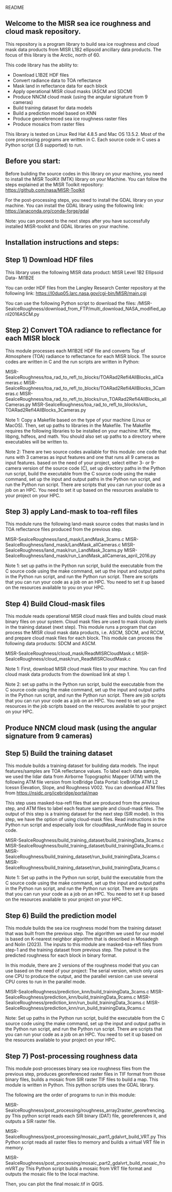 
README


Welcome to the MISR sea ice roughness and cloud mask repository. 
----------------------------------------------------------------------------------------
This repository is a program library to build sea ice roughness and cloud mask data products from MISR L1B2 ellipsoid ancillary data products. The focus of this library is the Arctic, north of 60.

This code library has the ability to:

-	Download L1B2E HDF files
-	Convert radiance data to TOA reflectance 
-	Mask land in reflectance data for each block
-	Apply operational MISR cloud masks (ASCM and SDCM)
-	Produce NNCM cloud mask (using the angular signature from 9 cameras)
-	Build training dataset for data models
-	Build a prediction model based on KNN 
-	Produce georeferenced sea ice roughness raster files 
-	Produce mosaics from raster files

This library is tested on Linux Red Hat 4.8.5 and Mac OS 13.5.2. Most of the core processing programs are written in C. Each source code in C uses a Python script (3.6 supported) to run.


Before you start:
----------------------
Before building the source codes in this library on your machine, you need to install the MISR ToolKit (MTK) library on your Machine. You can follow the steps explained at the MISR Toolkit repository: https://github.com/nasa/MISR-Toolkit 

For the post-processing steps, you need to install the GDAL library on your machine. You can install the GDAL library using the following link: https://anaconda.org/conda-forge/gdal

Note: you can proceed to the next steps after you have successfully installed MISR-toolkit and GDAL libraries on your machine.


Installation instructions and steps:
--------------------------------------------


Step 1) Download HDF files
--------------------------
This library uses the following MISR data product: MISR Level 1B2 Ellipsoid Data- MI1B2E

You can order HDF files from the Langley Research Center repository at the following link: 
https://l0dup05.larc.nasa.gov/cgi-bin/MISR/main.cgi

You can use the following Python script to download the files:
/MISR-SeaIceRoughness/download_from_FTP/multi_download_NASA_modified_april2016ASCM.py


Step 2) Convert TOA radiance to reflectance for each MISR block
------------------------------------------------------------------------------------
This module processes each MI1B2E HDF file and converts Top of Atmosphere (TOA) radiance to reflectance for each MISR block. The source codes are written in C and the run scripts are written in Python:

MISR-SeaIceRoughness/toa_rad_to_refl_to_blocks/TOARad2Refl4AllBlocks_allCameras.c
MISR-SeaIceRoughness/toa_rad_to_refl_to_blocks/TOARad2Refl4AllBlocks_3Cameras.c
MISR-SeaIceRoughness/toa_rad_to_refl_to_blocks/run_TOARad2Refl4AllBlocks_allCameras.py
MISR-SeaIceRoughness/toa_rad_to_refl_to_blocks/un_ TOARad2Refl4AllBlocks_3Cameras.py

Note 1: Copy a Makefile based on the type of your machine (Linux or MacOS). Then, set up paths to libraries in the Makefile. The Makefile requires the following libraries to be installed on your machine: MTK, fftw, libpng, hdfeos, and math. You should also set up paths to a directory where executables will be written to.

Note 2: There are two source codes available for this module: one code that runs with 3 cameras as input features and one that runs all 9 cameras as input features. based on the need of your project, select either 3- or 9-camera version of the source code (C),  set up directory paths in the Python run script, build the executable from the C source code using the make command, set up the input and output paths in the Python run script, and run the Python run script. There are scripts that you can run your code as a job on an HPC. You need to set it up based on the resources available to your project on your HPC.


Step 3) apply Land-mask to toa-refl files
----------------------------------------------------
This module runs the following land-mask source codes that masks land in TOA reflectance files produced from the previous step.

MISR-SeaIceRoughness/land_mask/LandMask_3cams.c
MISR-SeaIceRoughness/land_mask/LandMask_allCameras.c
MISR-SeaIceRoughness/land_mask/run_LandMask_3cams.py
MISR-SeaIceRoughness/land_mask/run_LandMask_allCameras_april_2016.py

Note 1: set up paths in the Python run script, build the executable from the C source code using the make command, set up the input and output paths in the Python run script, and run the Python run script. There are scripts that you can run your code as a job on an HPC. You need to set it up based on the resources available to you on your HPC.


Step 4) Build Cloud-mask files
---------------------------------------
This module reads operational MISR cloud mask files and builds cloud mask binary files on your system. Cloud mask files are used to mask cloudy pixels in the training dataset (next step).
This module runs a program that can process the MISR cloud mask data products, i.e. ASCM, SDCM, and RCCM, and prepare cloud mask files for each block. This module can process the following data products: SDCM and ASCM.

MISR-SeaIceRoughness/cloud_mask/ReadMISRCloudMask.c
MISR-SeaIceRoughness/cloud_mask/run_ReadMISRCloudMask.c

Note 1: First, download MISR cloud mask files to your machine. You can find cloud mask data products from the download link at step 1.

Note 2: set up paths in the Python run script, build the executable from the C source code using the make command, set up the input and output paths in the Python run script, and run the Python run script. There are job scripts that you can run your code as a job on an HPC. You need to set up the resources in the job scripts based on the resources available to your project on your HPC.


Produce NNCM cloud mask (using the angular signature from 9 cameras)
-----------------------------------------------------------------------------------------------





Step 5) Build the training dataset
-------------------------------------------
This module builds a training dataset for building data models. The input features/samples are TOA reflectance values. To label each data sample, we used the lidar data from Airborne Topographic Mapper (ATM) with the following ATM file version from IceBridge Data Portal: IceBridge ATM L2 Icessn Elevation, Slope, and Roughness V002.
You can download ATM files from https://nsidc.org/icebridge/portal/map

This step uses masked-toa-refl files that are produced from the previous step, and ATM files to label each feature sample and cloud-mask files. The output of this step is a training dataset for the next step (SIR model). In this step, we have the option of using cloud-mask files. Read instructions in the Python run script and especially look for cloudMask_runMode flag in source code. 

MISR-SeaIceRoughness/build_training_dataset/build_trainingData_3cams.c
MISR-SeaIceRoughness/build_training_dataset/build_trainingData_9cams.c
MISR-SeaIceRoughness/build_training_dataset/run_build_trainingData_3cams.c
MISR-SeaIceRoughness/build_training_dataset/run_build_trainingData_9cams.c

Note 1: Set up paths in the Python run script, build the executable from the C source code using the make command, set up the input and output paths in the Python run script, and run the Python run script. There are scripts that you can run your code as a job on an HPC. You need to set it up based on the resources available to your project on your HPC.


Step 6) Build the prediction model
---------------------------------------------
This module builds the sea ice roughness model from the training dataset that was built from the previous step. The algorithm we used for our model is based on K-nearest neighbor algorithm that is described in Mosadegh and Nolin (2023). The inputs to this module are masked-toa-refl files from step-1 and the training dataset from previous step. The putout is the predicted roughness for each block in binary format. 

In this module, there are 2 versions of the roughness model that you can use based on the need of your project: The serial version, which only uses one CPU to produce the output, and the parallel version can use several CPU cores to run in the parallel mode. 

MISR-SeaIceRoughness/prediction_knn/build_trainingData_3cams.c
MISR-SeaIceRoughness/prediction_knn/build_trainingData_9cams.c
MISR-SeaIceRoughness/prediction_knn/run_build_trainingData_3cams.c
MISR-SeaIceRoughness/prediction_knn/run_build_trainingData_9cams.c

Note: Set up paths in the Python run script, build the executable from the C source code using the make command, set up the input and output paths in the Python run script, and run the Python run script. There are scripts that you can run your code as a job on an HPC. You need to set it up based on the resources available to your project on your HPC.


Step 7) Post-processing roughness data
---------------------------------------------------
This module post-processes binary sea ice roughness files from the previous step, produces georeferenced raster files in TIF format from those binary files, builds a mosaic from SIR raster TIF files to build a map. This module is written in Python. This python scripts uses the GDAL library.

The following are the order of programs to run in this module:

MISR-SeaIceRoughness/post_processing/roughness_array2raster_georefrencing.py
This python script reads each SIR binary (DAT) file, georeferences it, and outputs a SIR raster file.

MISR-SeaIceRoughness/post_processing/mosaic_part1_gdalvrt_build_VRT.py
This Python script reads all raster files to memory and builds a virtual VRT file in memory. 

MISR-SeaIceRoughness/post_processing/mosaic_part2_gdalvrt_build_mosaic_fromVRT.py
This Python script builds a mosaic from VRT file format and outputs the mosaic file to the local machine.

Then, you can plot the final mosaic.tif in QGIS.








